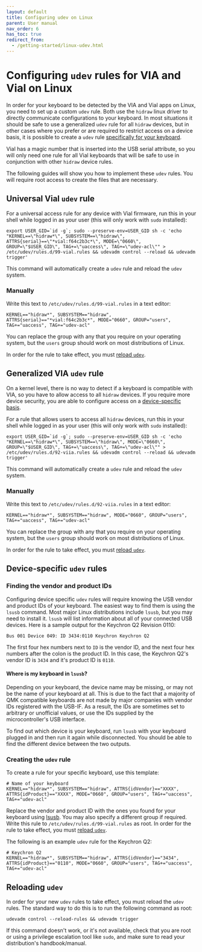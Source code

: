 ```yaml
---
layout: default
title: Configuring udev on Linux
parent: User manual
nav_order: 6
has_toc: true
redirect_from:
  - /getting-started/linux-udev.html
---
```


# Configuring `udev` rules for VIA and Vial on Linux

In order for your keyboard to be detected by the VIA and Vial apps on Linux, you need to set up a custom `udev` rule. Both use the `hidraw` linux driver to directly communicate configurations to your keyboard. In most situations it should be safe to use a generalized `udev` rule for all `hidraw` devices, but in other cases where you prefer or are required to restrict access on a device basis, it is possible to create a `udev` rule [specifically for your keyboard](#device-specific-udev-rules).

Vial has a magic number that is inserted into the USB serial attribute, so you will only need one rule for all Vial keyboards that will be safe to use in conjunction with other `hidraw` device rules.

The following guides will show you how to implement these `udev` rules. You will require root access to create the files that are necessary.

## Universal Vial `udev` rule

For a universal access rule for any device with Vial firmware, run this in your shell while logged in as your user (this will only work with `sudo` installed):

```
export USER_GID=`id -g`; sudo --preserve-env=USER_GID sh -c 'echo "KERNEL==\"hidraw*\", SUBSYSTEM==\"hidraw\", ATTRS{serial}==\"*vial:f64c2b3c*\", MODE=\"0660\", GROUP=\"$USER_GID\", TAG+=\"uaccess\", TAG+=\"udev-acl\"" > /etc/udev/rules.d/99-vial.rules && udevadm control --reload && udevadm trigger'
```

This command will automatically create a `udev` rule and reload the `udev` system.

### Manually

Write this text to `/etc/udev/rules.d/99-vial.rules` in a text editor:

```
KERNEL=="hidraw*", SUBSYSTEM=="hidraw", ATTRS{serial}=="*vial:f64c2b3c*", MODE="0660", GROUP="users", TAG+="uaccess", TAG+="udev-acl"
```

You can replace the group with any that you require on your operating system, but the `users` group should work on most distributions of Linux.

In order for the rule to take effect, you must [reload `udev`](#reloading-udev).

## Generalized VIA `udev` rule

On a kernel level, there is no way to detect if a keyboard is compatible with VIA, so you have to allow access to all `hidraw` devices. If you require more device security, you are able to configure access on a [device-specific basis](#device-specific-udev-rules).

For a rule that allows users to access all `hidraw` devices, run this in your shell while logged in as your user (this will only work with `sudo` installed):

```
export USER_GID=`id -g`; sudo --preserve-env=USER_GID sh -c 'echo "KERNEL==\"hidraw*\", SUBSYSTEM==\"hidraw\", MODE=\"0660\", GROUP=\"$USER_GID\", TAG+=\"uaccess\", TAG+=\"udev-acl\"" > /etc/udev/rules.d/92-viia.rules && udevadm control --reload && udevadm trigger' 
```

This command will automatically create a `udev` rule and reload the `udev` system.

### Manually

Write this text to `/etc/udev/rules.d/92-viia.rules` in a text editor:

```
KERNEL=="hidraw*", SUBSYSTEM=="hidraw", MODE="0660", GROUP="users", TAG+="uaccess", TAG+="udev-acl"
```

You can replace the group with any that you require on your operating system, but the `users` group should work on most distributions of Linux.

In order for the rule to take effect, you must [reload `udev`](#reloading-udev).

## Device-specific `udev` rules

### Finding the vendor and product IDs

Configuring device specific `udev` rules will require knowing the USB vendor and product IDs of your keyboard. The easiest way to find them is using the `lsusb` command. Most major Linux distributions include `lsusb`, but you may need to install it. `lsusb` will list information about all of your connected USB devices. Here is a sample output for the Keychron Q2 Revision 0110:

```
Bus 001 Device 049: ID 3434:0110 Keychron Keychron Q2
```

The first four hex numbers next to `ID` is the vendor ID, and the next four hex numbers after the colon is the product ID. In this case, the Keychron Q2's vendor ID is `3434` and it's product ID is `0110`.

#### Where is my keyboard in `lsusb`?

Depending on your keyboard, the device name may be missing, or may not be the name of your keyboard at all. This is due to the fact that a majority of QMK compatible keyboards are not made by major companies with vendor IDs registered with the USB-IF. As a result, the IDs are sometimes set to arbitrary or unofficial values, or use the IDs supplied by the microcontroller's USB interface.

To find out which device is your keyboard, run `lsusb` with your keyboard plugged in and then run it again while disconnected. You should be able to find the different device between the two outputs.

### Creating the `udev` rule

To create a rule for your specific keyboard, use this template:

```
# Name of your keyboard
KERNEL=="hidraw*", SUBSYSTEM=="hidraw", ATTRS{idVendor}=="XXXX", ATTRS{idProduct}=="XXXX", MODE="0660", GROUP="users", TAG+="uaccess", TAG+="udev-acl"
```

Replace the vendor and product ID with the ones you found for your keyboard using [lsusb](#finding-the-vendor-and-product-ids). You may also specify a different group if required. Write this rule to `/etc/udev/rules.d/99-vial.rules` as root. In order for the rule to take effect, you must [reload `udev`](#reloading-udev).

The following is an example `udev` rule for the Keychron Q2:

```
# Keychron Q2
KERNEL=="hidraw*", SUBSYSTEM=="hidraw", ATTRS{idVendor}=="3434", ATTRS{idProduct}=="0110", MODE="0660", GROUP="users", TAG+="uaccess", TAG+="udev-acl"
```

## Reloading `udev`

In order for your new `udev` rules to take effect, you must reload the `udev` rules. The standard way to do this is to run the following command as root:

```
udevadm control --reload-rules && udevadm trigger
```

If this command doesn't work, or it's not available, check that you are root or using a privilege escalation tool like `sudo`, and make sure to read your distribution's handbook/manual.
